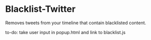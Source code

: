 Blacklist-Twitter
=================
Removes tweets from your timeline that contain blacklisted content. 

to-do:
take user input in popup.html and link to blacklist.js

